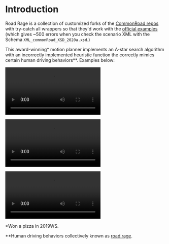 # Introduction

Road Rage is a collection of customized forks of the [CommonRoad repos](https://gitlab.lrz.de/tum-cps) with try-catch all wrappers so that they'd work with the [official examples](https://gitlab.lrz.de/tum-cps/commonroad-scenarios/-/tree/2020a_scenarios/) (which gives ~500 errors when you check the scenario XML with the Schema `XML_commonRoad_XSD_2020a.xsd`.)

This award-winning* motion planner implements an A-star search algorithm with an incorrectly implemented heuristic function the correctly mimics certain human driving behaviors**. Examples below:

![DEU_Cologne-10_23_I-1_solution](uploads/b9bbf3c9f3fba85e1b2d80c24f4434f5/DEU_Cologne-10_23_I-1_solution.mp4)

![DEU_Cologne-10_20_I-1_solution](uploads/76d2404f4d77335608db6c78d3373a75/DEU_Cologne-10_20_I-1_solution.mp4)

![DEU_Dresden-18_13_I-1_solution](uploads/c3b981b9d6275982c07166b644a50404/DEU_Dresden-18_13_I-1_solution.mp4)

*Won a pizza in 2019WS.

**Human driving behaviors collectively known as [road rage](https://en.wikipedia.org/wiki/Road_rage).